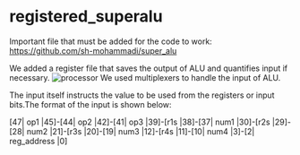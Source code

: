 # registered_superalu
Important file that must be added for the code to work: https://github.com/sh-mohammadi/super_alu

We added a register file that saves the output of ALU and quantifies input if necessary.
![processor](https://user-images.githubusercontent.com/95965466/184317235-a9c0bfe5-e27b-4045-b855-f595dc3f7db5.jpg)
We used multiplexers to handle the input of ALU.

The input itself instructs the value to be used from the registers or input bits.The format of the input is shown below:

[47| op1 |45]-[44| op2 |42]-[41| op3 |39]-[r1s |38]-[37| num1 |30]-[r2s |29]-[28| num2 |21]-[r3s |20]-[19| num3 |12]-[r4s |11]-[10| num4 |3]-[2| reg_address |0]

